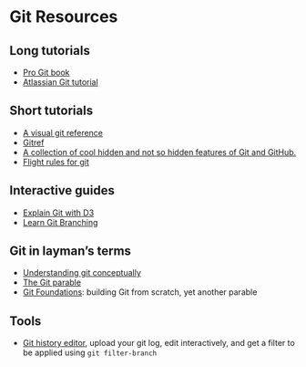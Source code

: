# Git Resources
## Long tutorials
- [Pro Git book](https://git-scm.com/book/en/v2)
- [Atlassian Git tutorial](https://www.atlassian.com/git/tutorials/)

## Short tutorials
- [A visual git reference](https://marklodato.github.io/visual-git-guide/index-en.html)
- [Gitref](http://git.github.io/git-reference/)
- [A collection of cool hidden and not so hidden features of Git and GitHub.](http://git.io/sheet)
- [Flight rules for git](https://github.com/k88hudson/git-flight-rules)

## Interactive guides
- [Explain Git with D3](http://onlywei.github.io/explain-git-with-d3/)
- [Learn Git Branching](https://learngitbranching.js.org)

## Git in layman’s terms
- [Understanding git conceptually](https://www.sbf5.com/~cduan/technical/git/)
- [The Git parable](http://practical-neuroimaging.github.io/git_parable.html)
- [Git Foundations](http://matthew-brett.github.io/pydagogue/foundation.html): building Git from scratch, yet another parable

## Tools
- [Git history editor](https://bokub.github.io/git-history-editor/), upload your git log, edit interactively, and get a filter to be applied using `git filter-branch`
